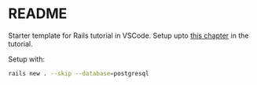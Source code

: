 # README

Starter template for Rails tutorial in VSCode. Setup upto [this chapter](https://www.learnenough.com/course/ruby_on_rails_tutorial_7th_edition/beginning/the_hello_application) in the tutorial.

Setup with:

```sh
rails new . --skip --database=postgresql
```